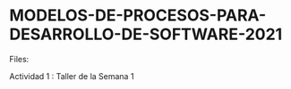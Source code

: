 # MODELOS-DE-PROCESOS-PARA-DESARROLLO-DE-SOFTWARE-2021

Files: 

Actividad 1 : Taller de la Semana 1
